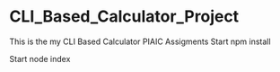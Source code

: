# CLI_Based_Calculator_Project
This is the my CLI Based Calculator  PIAIC Assigments 
Start
npm install

Start 
node index
